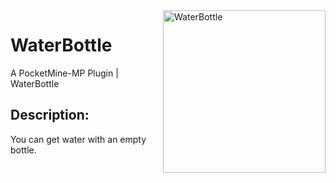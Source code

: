 <img align="right" width="auto" height="260" src="https://i.ibb.co/3sXmmt1/icon.png" alt="WaterBottle">

# WaterBottle
A PocketMine-MP Plugin | WaterBottle

## Description:
You can get water with an empty bottle.
